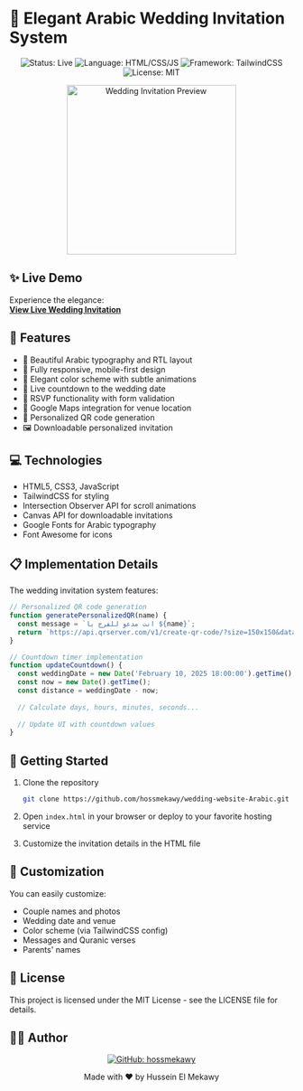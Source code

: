 # 💍 Elegant Arabic Wedding Invitation System

<div align="center">
  <img src="https://img.shields.io/badge/Status-Live-brightgreen?style=for-the-badge" alt="Status: Live">
  <img src="https://img.shields.io/badge/Language-HTML/CSS/JS-orange?style=for-the-badge" alt="Language: HTML/CSS/JS">
  <img src="https://img.shields.io/badge/Framework-TailwindCSS-38B2AC?style=for-the-badge&logo=tailwind-css" alt="Framework: TailwindCSS">
  <img src="https://img.shields.io/badge/License-MIT-blue?style=for-the-badge" alt="License: MIT">
</div>

<p align="center">
  <img src="https://i.pinimg.com/736x/55/f2/9b/55f29b595dbc0274ed369abc2dbbb218.jpg" alt="Wedding Invitation Preview" width="300">
</p>

## ✨ Live Demo

Experience the elegance:  
**[View Live Wedding Invitation](https://charming-gnome-026471.netlify.app/)**

## 🌟 Features

- 🌙 Beautiful Arabic typography and RTL layout
- 📱 Fully responsive, mobile-first design
- 🎨 Elegant color scheme with subtle animations
- 📅 Live countdown to the wedding date
- 📝 RSVP functionality with form validation
- 📍 Google Maps integration for venue location
- 📱 Personalized QR code generation
- 🖼️ Downloadable personalized invitation

## 💻 Technologies

- HTML5, CSS3, JavaScript
- TailwindCSS for styling
- Intersection Observer API for scroll animations
- Canvas API for downloadable invitations
- Google Fonts for Arabic typography
- Font Awesome for icons

## 📋 Implementation Details

The wedding invitation system features:

```javascript
// Personalized QR code generation
function generatePersonalizedQR(name) {
  const message = `انت مدعو للفرح يا ${name}`;
  return `https://api.qrserver.com/v1/create-qr-code/?size=150x150&data=${encodeURIComponent(message)}&bgcolor=F8F6F0&color=D8B4B4`;
}

// Countdown timer implementation
function updateCountdown() {
  const weddingDate = new Date('February 10, 2025 18:00:00').getTime();
  const now = new Date().getTime();
  const distance = weddingDate - now;
  
  // Calculate days, hours, minutes, seconds...
  
  // Update UI with countdown values
}
```

## 🚀 Getting Started

1. Clone the repository
   ```bash
   git clone https://github.com/hossmekawy/wedding-website-Arabic.git
   ```

2. Open `index.html` in your browser or deploy to your favorite hosting service

3. Customize the invitation details in the HTML file

## 🎨 Customization

You can easily customize:
- Couple names and photos
- Wedding date and venue
- Color scheme (via TailwindCSS config)
- Messages and Quranic verses
- Parents' names

## 📄 License

This project is licensed under the MIT License - see the LICENSE file for details.

## 👨‍💻 Author

<div align="center">
  <a href="https://github.com/hossmekawy">
    <img src="https://img.shields.io/badge/GitHub-hossmekawy-181717?style=for-the-badge&logo=github" alt="GitHub: hossmekawy">
  </a>
</div>

<p align="center">
  Made with ❤️ by Hussein El Mekawy
</p>
